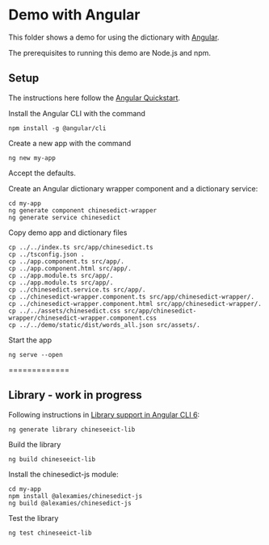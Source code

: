 # Demo with Angular
This folder shows a demo for using the dictionary with
[Angular](https://angular.io/).

The prerequisites to running this demo are Node.js and npm.

## Setup
The instructions here follow the [Angular
Quickstart](https://angular.io/guide/quickstart).

Install the Angular CLI with the command
```
npm install -g @angular/cli
```

Create a new app with the command
```
ng new my-app
```

Accept the defaults. 

Create an Angular dictionary wrapper component and a dictionary service:
```
cd my-app
ng generate component chinesedict-wrapper
ng generate service chinesedict
```

Copy demo app and dictionary files 
```
cp ../../index.ts src/app/chinesedict.ts
cp ../tsconfig.json .
cp ../app.component.ts src/app/.
cp ../app.component.html src/app/.
cp ../app.module.ts src/app/.
cp ../app.module.ts src/app/.
cp ../chinesedict.service.ts src/app/.
cp ../chinesedict-wrapper.component.ts src/app/chinesedict-wrapper/.
cp ../chinesedict-wrapper.component.html src/app/chinesedict-wrapper/.
cp ../../assets/chinesedict.css src/app/chinesedict-wrapper/chinesedict-wrapper.component.css
cp ../../demo/static/dist/words_all.json src/assets/.
```

Start the app
```
ng serve --open
```

=============
## Library - work in progress
Following instructions in [Library support in Angular
CLI 6](https://github.com/angular/angular-cli/wiki/stories-create-library):
```
ng generate library chineseeict-lib
```

Build the library
```
ng build chineseeict-lib
```

Install the chinesedict-js module:
```
cd my-app
npm install @alexamies/chinesedict-js
ng build @alexamies/chinesedict-js
```

Test the library
```
ng test chineseeict-lib
```